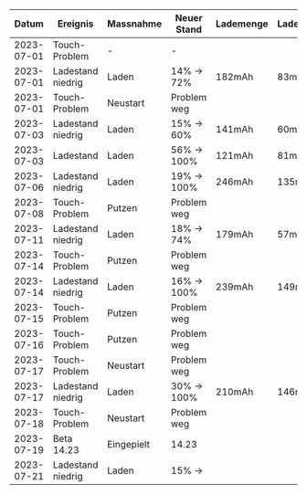 Datum     |Ereignis         |Massnahme |Neuer Stand|Lademenge|Ladedauer|Anschluss |
----------|-----------------|----------|-----------|---------|---------|----------|
2023-07-01|Touch-Problem    |-         |-          |         |         |          |
2023-07-01|Ladestand niedrig|Laden     |14% ->  72%|182mAh   | 83min   |PC - USB-A|
2023-07-01|Touch-Problem    |Neustart  |Problem weg|         |         |          |
2023-07-03|Ladestand niedrig|Laden     |15% ->  60%|141mAh   | 60min   |PC - USB-A|
2023-07-03|Ladestand        |Laden     |56% -> 100%|121mAh   | 81min   |PC - USB-A|
2023-07-06|Ladestand niedrig|Laden     |19% -> 100%|246mAh   |135min   |PC - USB-A|
2023-07-08|Touch-Problem    |Putzen    |Problem weg|         |         |          |
2023-07-11|Ladestand niedrig|Laden     |18% ->  74%|179mAh   | 57min   |PC - USB-A|
2023-07-14|Touch-Problem    |Putzen    |Problem weg|         |         |          |
2023-07-14|Ladestand niedrig|Laden     |16% -> 100%|239mAh   |149min   |PC - USB-A|
2023-07-15|Touch-Problem    |Putzen    |Problem weg|         |         |          |
2023-07-16|Touch-Problem    |Putzen    |Problem weg|         |         |          |
2023-07-17|Touch-Problem    |Neustart  |Problem weg|         |         |          |
2023-07-17|Ladestand niedrig|Laden     |30% -> 100%|210mAh   |146min   |PC - USB-A|
2023-07-18|Touch-Problem    |Neustart  |Problem weg|         |         |          |
2023-07-19|Beta 14.23       |Eingepielt|14.23      |         |         |          |
2023-07-21|Ladestand niedrig|Laden     |15% ->
